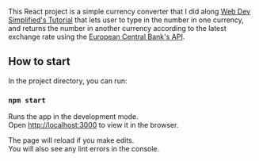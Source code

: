 This React project is a simple currency converter that I did along [Web Dev Simplified's Tutorial](https://www.youtube.com/watch?v=XN5elYWiSuw) that lets user to type in the number in one currency, and returns the number in another currency according to the latest exchange rate using the [European Central Bank's API](https://exchangeratesapi.io/).

## How to start

In the project directory, you can run:

### `npm start`

Runs the app in the development mode.<br />
Open [http://localhost:3000](http://localhost:3000) to view it in the browser.

The page will reload if you make edits.<br />
You will also see any lint errors in the console.
